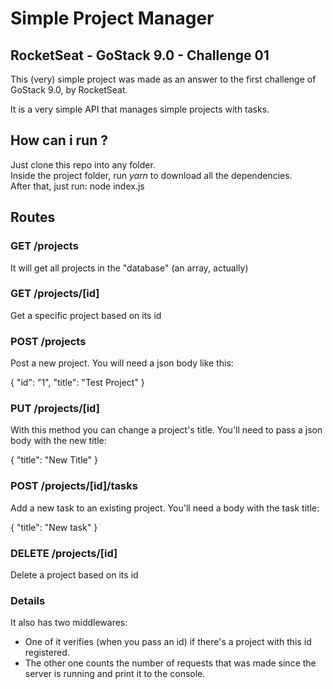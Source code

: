 # Simple Project Manager

## RocketSeat - GoStack 9.0 - Challenge 01

This (very) simple project was made as an answer to the first challenge of GoStack 9.0, by RocketSeat.

It is a very simple API that manages simple projects with tasks.

## How can i run ?

Just clone this repo into any folder.\
Inside the project folder, run *yarn* to download all the dependencies.\
After that, just run: node index.js

## Routes

### GET /projects
It will get all projects in the "database" (an array, actually)

### GET /projects/[id]
Get a specific project based on its id

### POST /projects
Post a new project. You will need a json body like this:

{
  "id": "1",
  "title": "Test Project"
}

### PUT /projects/[id]
With this method you can change a project's title.
You'll need to pass a json body with the new title:

{
  "title": "New Title"
}

### POST /projects/[id]/tasks
Add a new task to an existing project.
You'll need a body with the task title:

{
  "title": "New task"
}

### DELETE /projects/[id]
Delete a project based on its id

### Details

It also has two middlewares:

- One of it verifies (when you pass an id) if there's a project with this id registered.
- The other one counts the number of requests that was made since the server is running and print it to the console.
